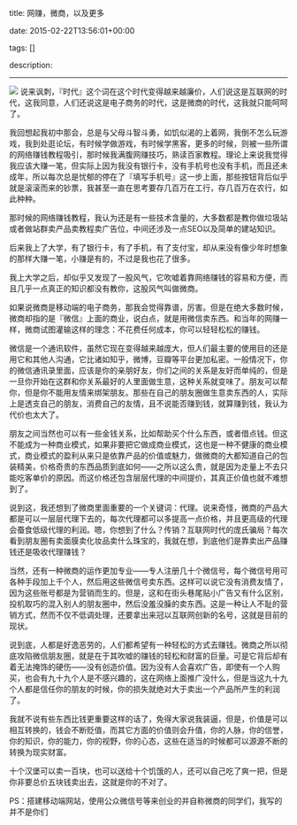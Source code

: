 title: 网赚，微商，以及更多

date: 2015-02-22T13:56:01+00:00

tags: []

description: 

---
![](http://susefood.u.qiniudn.com/weishang.jpg) 说来讽刺，『时代』这个词在这个时代变得越来越廉价，人们说这是互联网的时代，这我同意，人们还说这是电子商务的时代，这是微商的时代，这我就只能呵呵了。 

我回想起我初中那会，总是与父母斗智斗勇，如饥似渴的上着网，我倒不怎么玩游戏，我到处逛论坛，有时候学做游戏，有时候学黑客，更多的时候，则被一些所谓的网络赚钱教程吸引，那时候我满腹网赚技巧，熟读百家教程。理论上来说我觉得我应该大赚一笔，但实际上因为我没有银行卡，没有手机号也没有手机，而且还未成年，所以每次总是忧郁的停在了『填写手机号』这一步上面，那些按钮背后似乎就是滚滚而来的钞票，我甚至一直在思考要存几百万在工行，存几百万在农行，如此种种。 

那时候的网络赚钱教程，我认为还是有一些技术含量的，大多数都是教你做垃圾站或者做站群卖产品卖教程卖广告位，中间还涉及一点SEO以及简单的建站知识。 

后来我上了大学，有了银行卡，有了手机，有了支付宝，却从来没有像少年时想象的那样大赚一笔，小赚是有的，不过是我也花了很多。 

我上大学之后，却似乎又发现了一股风气，它吹嘘着靠网络赚钱的容易和方便，而且几乎一点真正的知识都没有教你，这股风气叫做微商。 

如果说微商是移动端的电子商务，那我会觉得靠谱，厉害。但是在绝大多数时候，微商却指的是『微信』上面的商业，说白点，就是用微信卖东西。和当年的网赚一样，微商试图灌输这样的理念：不花费任何成本，你可以轻轻松松的赚钱。 

微信是一个通讯软件，虽然它现在变得越来越庞大，但人们最主要的使用目的还是用它和其他人沟通，它比诸如知乎，微博，豆瓣等平台更加私密。一般情况下，你的微信通讯录里面，应该是你的亲朋好友，你们之间的关系是友好而单纯的，但是一旦你开始在这群和你关系最好的人里面做生意，这种关系就变味了。朋友可以帮你，但是你不能用友情来绑架朋友。那些在自己的朋友圈做生意卖东西的人，实际上是透支自己的朋友，消费自己的友情，且不说能否赚到钱，就算赚到钱，我认为代价也太大了。 

朋友之间当然也可以有一些金钱关系，比如帮助买个什么东西，或者借点钱。但这不能成为一种商业模式，如果非要把它做成商业模式，这也是一种不健康的商业模式，商业模式的盈利从来只是依靠产品的价值或魅力，做微商的大都知道自己的包装精美，价格奇贵的东西品质到底如何——之所以这么贵，就是因为走量上不去只能吃客单价的原因。而这价格还包含层层代理的中间提价，其真正价值也就不难想到了。 

说到这，我还想到了微商里面重要的一个关键词：代理。说来奇怪，微商的产品大都是可以一层层代理下去的，每次代理都可以多提高一点价格，并且更高级的代理会蚕食低级代理的利润。嗯，你想到了什么？传销？互联网时代的庞氏骗局？每次看到朋友圈有卖面膜卖化妆品卖什么珠宝的，我就在想，到底他们是靠卖出产品赚钱还是吸收代理赚钱？ 

当然，还有一种微商的运作更加专业——专人注册几十个微信号，每个微信号用可各种手段加上千个人，然后用这些微信号卖东西。这样可以说它没有消费友情了，因为这些账号都是为营销而生的。但是，这和在街头巷尾贴小广告又有什么区别，投机取巧的混入别人的朋友圈中，然后没羞没臊的卖东西。这是一种让人不耻的营销方式，然而不仅不低调处理，还要拿出来冠以互联网创新的名号，这就是目前的现状。 

说到底，人都是好逸恶劳的，人们都希望有一种轻松的方式去赚钱。微商之所以彻底攻陷微信朋友圈，就是在于其吹嘘的赚钱的轻松和财富的巨量。可是它背后却有着无法掩饰的硬伤——没有创造价值。因为没有人会喜欢广告，即使有一个人购买，也会有九十九个人是不感兴趣的，这在网络上面推广没什么，但是当这九十九个人都是信任你的朋友的时候，你的损失就绝对大于卖出一个产品所产生的利润了。 

我就不说有些东西比钱更重要这样的话了，免得大家说我装逼，但是，价值是可以相互转换的，钱会不断贬值，而其它方面的价值则会升值，你的人脉，你的信誉，你的知识，你的能力，你的视野，你的心态，这些在适当的时候都可以源源不断的转换为现实财富。 

十个汉堡可以卖一百块，也可以送给十个饥饿的人，还可以自己吃了爽一把，但是你非要总价五块钱卖出去，这就是你的不对了。 

PS：搭建移动端网站，使用公众微信号等来创业的并自称微商的同学们，我写的并不是你们 
